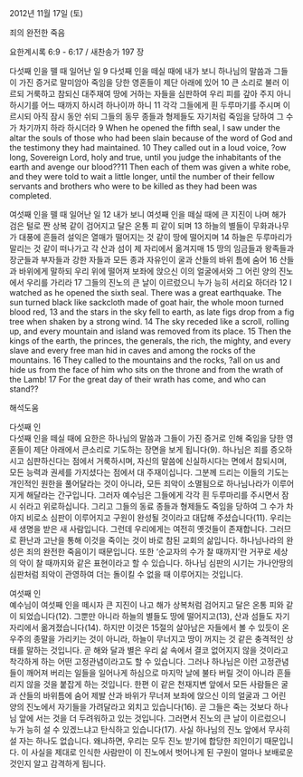 2012년 11월 17일 (토)

죄의 완전한 죽음



요한계시록 6:9 - 6:17 / 새찬송가 197 장


다섯째 인을 뗄 때 일어난 일 
9 다섯째 인을 떼실 때에 내가 보니 하나님의 말씀과 그들이 가진 증거로 말미암아 죽임을 당한 영혼들이 제단 아래에 있어 10 큰 소리로 불러 이르되 거룩하고 참되신 대주재여 땅에 거하는 자들을 심판하여 우리 피를 갚아 주지 아니하시기를 어느 때까지 하시려 하나이까 하니 11 각각 그들에게 흰 두루마기를 주시며 이르시되 아직 잠시 동안 쉬되 그들의 동무 종들과 형제들도 자기처럼 죽임을 당하여 그 수가 차기까지 하라 하시더라
9 When he opened the fifth seal, I saw under the altar the souls of those who had been slain because of the word of God and the testimony they had maintained. 10 They called out in a loud voice, ?ow long, Sovereign Lord, holy and true, until you judge the inhabitants of the earth and avenge our blood??11 Then each of them was given a white robe, and they were told to wait a little longer, until the number of their fellow servants and brothers who were to be killed as they had been was completed.

여섯째 인을 뗄 때 일어난 일 
12 내가 보니 여섯째 인을 떼실 때에 큰 지진이 나며 해가 검은 털로 짠 상복 같이 검어지고 달은 온통 피 같이 되며 13 하늘의 별들이 무화과나무가 대풍에 흔들려 설익은 열매가 떨어지는 것 같이 땅에 떨어지며 14 하늘은 두루마리가 말리는 것 같이 떠나가고 각 산과 섬이 제 자리에서 옮겨지매 15 땅의 임금들과 왕족들과 장군들과 부자들과 강한 자들과 모든 종과 자유인이 굴과 산들의 바위 틈에 숨어 16 산들과 바위에게 말하되 우리 위에 떨어져 보좌에 앉으신 이의 얼굴에서와 그 어린 양의 진노에서 우리를 가리라 17 그들의 진노의 큰 날이 이르렀으니 누가 능히 서리요 하더라
12 I watched as he opened the sixth seal. There was a great earthquake. The sun turned black like sackcloth made of goat hair, the whole moon turned blood red, 13 and the stars in the sky fell to earth, as late figs drop from a fig tree when shaken by a strong wind. 14 The sky receded like a scroll, rolling up, and every mountain and island was removed from its place. 15 Then the kings of the earth, the princes, the generals, the rich, the mighty, and every slave and every free man hid in caves and among the rocks of the mountains. 16 They called to the mountains and the rocks, ?all on us and hide us from the face of him who sits on the throne and from the wrath of the Lamb! 17 For the great day of their wrath has come, and who can stand??

해석도움





다섯째 인  
다섯째 인을 떼실 때에 요한은 하나님의 말씀과 그들이 가진 증거로 인해 죽임을 당한 영혼들이 제단 아래에서 큰소리로 기도하는 장면을 보게 됩니다(9). 하나님은 죄를 증오하시고 심판하신다는 점에서 거룩하시며, 자신의 말씀에 신실하시다는 면에서 참되시며, 모든 능력과 권세를 가지셨다는 점에서 대 주재이십니다. 그분께 드리는 이들의 기도는 개인적인 원한을 풀어달라는 것이 아니라, 모든 죄악이 소멸됨으로 하나님나라가 이루어지게 해달라는 간구입니다. 그러자 예수님은 그들에게 각각 흰 두루마리를 주시면서 잠시 쉬라고 위로하십니다. 그리고 그들의 동료 종들과 형제들도 죽임을 당하여 그 수가 차야지 비로소 심판이 이루어지고 구원이 완성될 것이라고 대답해 주셨습니다(11). 우리는 새 생명을 받은 새 사람입니다. 그런데 우리에게는 여전히 옛것들이 존재합니다. 그러므로 환난과 고난을 통해 이것을 죽이는 것이 바로 참된 교회의 삶입니다. 하나님나라의 완성은 죄의 완전한 죽음이기 때문입니다. 또한 ‘순교자의 수가 찰 때까지’란 거꾸로 세상의 악이 찰 때까지와 같은 표현이라고 할 수 있습니다. 하나님 심판의 시기는 가나안땅의 심판처럼 죄악이 관영하여 더는 돌이킬 수 없을 때 이루어지는 것입니다.  

여섯째 인  
예수님이 여섯째 인을 떼시자 큰 지진이 나고 해가 상복처럼 검어지고 달은 온통 피와 같이 되었습니다(12). 그뿐만 아니라 하늘의 별들도 땅에 떨어지고(13), 산과 섬들도 자기 자리에서 옮겨졌습니다(14). 하지만 이것은 15절의 살아남은 자들에서 볼 수 있듯이 온 우주의 종말을 가리키는 것이 아니라, 하늘이 무너지고 땅이 꺼지는 것 같은 충격적인 상태를 말하는 것입니다. 곧 해와 달과 별은 우리 삶 속에서 결코 없어지지 않을 것이라고 착각하게 하는 어떤 고정관념이라고도 할 수 있습니다. 그러나 하나님은 이런 고정관념들이 깨어져 버리는 일들을 일어나게 하심으로 마지막 날에 불타 버릴 것이 아니라 흔들리지 않을 것을 붙잡게 하는 것입니다. 한편 이 같은 천재지변 앞에서 모든 사람들은 굴과 산들의 바위틈에 숨어 제발 산과 바위가 무너져 보좌에 앉으신 이의 얼굴과 그 어린 양의 진노에서 자기들을 가려달라고 외치고 있습니다(16). 곧 그들은 죽는 것보다 하나님 앞에 서는 것을 더 두려워하고 있는 것입니다. 그러면서 진노의 큰 날이 이르렀으니 누가 능히 설 수 있겠느냐고 탄식하고 있습니다(17). 사실 하나님의 진노 앞에서 무사히 설 자는 하나도 없습니다. 왜냐하면, 우리는 모두 진노 받기에 합당한 죄인이기 때문입니다. 이 사실을 제대로 인식한 사람만이 이 진노에서 벗어나게 된 구원이 얼마나 보배로운 것인지 알고 감격하게 됩니다.